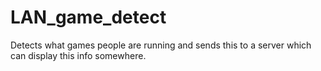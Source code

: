 # LAN_game_detect
Detects what games people are running and sends this to a server which can display this info somewhere.
